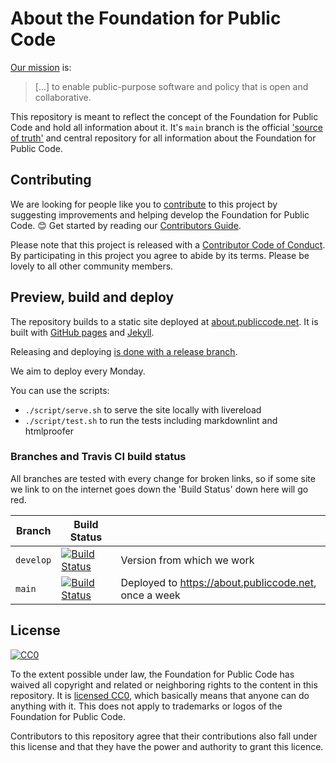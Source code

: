 # About the Foundation for Public Code

[Our mission](organization/mission.md) is:

> [...] to enable public-purpose software and policy that is open and collaborative.

This repository is meant to reflect the concept of the Foundation for Public Code and hold all information about it.
It's `main` branch is the official ['source of truth'](GOVERNANCE.md) and central repository for all information about the Foundation for Public Code.

## Contributing

We are looking for people like you to [contribute](CONTRIBUTING.md) to this project by suggesting improvements and helping develop the Foundation for Public Code. 😊 Get started by reading our [Contributors Guide](CONTRIBUTING.md).

Please note that this project is released with a [Contributor Code of Conduct](CODE_OF_CONDUCT.md). By participating in this project you agree to abide by its terms. Please be lovely to all other community members.

## Preview, build and deploy

The repository builds to a static site deployed at [about.publiccode.net](https://about.publiccode.net/). It is built with [GitHub pages](https://pages.github.com) and [Jekyll](https://jekyllrb.com/).

Releasing and deploying [is done with a release branch](activities/documentation/merge-develop-into-main.md).

We aim to deploy every Monday.

You can use the scripts:

* `./script/serve.sh` to serve the site locally with livereload
* `./script/test.sh` to run the tests including markdownlint and htmlproofer

### Branches and Travis CI build status

All branches are tested with every change for broken links, so if some site we link to on the internet goes down the 'Build Status' down here will go red.

| Branch | Build Status | |
|----|----|----|
| `develop` | [![Build Status](https://travis-ci.com/publiccodenet/about.svg?branch=develop)](https://travis-ci.com/publiccodenet/about/branches) | Version from which we work |
| `main` | [![Build Status](https://travis-ci.com/publiccodenet/about.svg?branch=main)](https://travis-ci.com/publiccodenet/about/branches) | Deployed to <https://about.publiccode.net>, once a week |

## License

[![CC0](https://licensebuttons.net/p/zero/1.0/88x31.png)](https://creativecommons.org/publicdomain/zero/1.0/)

To the extent possible under law, the Foundation for Public Code has waived all copyright and related or neighboring rights to the content in this repository. It is [licensed CC0](https://creativecommons.org/publicdomain/zero/1.0/), which basically means that anyone can do anything with it. This does not apply to trademarks or logos of the Foundation for Public Code.

Contributors to this repository agree that their contributions also fall under this license and that they have the power and authority to grant this licence.
